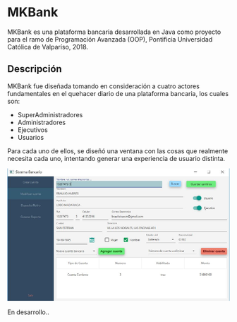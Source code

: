 # MKBank

MKBank es una plataforma bancaria desarrollada en Java como proyecto para el ramo de Programación Avanzada (OOP), Pontificia Universidad Católica de Valparíso, 2018.

## Descripción

MKBank fue diseñada tomando en consideración a cuatro actores fundamentales en el quehacer diario de una plataforma bancaria, los cuales son:
* SuperAdministradores
* Administradores
* Ejecutivos
* Usuarios

Para cada uno de ellos, se diseñó una ventana con las cosas que realmente necesita cada uno, intentando generar una experiencia de usuario distinta.

![Alt text](https://github.com/mariodorochesi/MKBank/blob/master/img/modificarusuarionuevo.JPG?raw=true "Ventana Modificar Usuario")

En desarrollo..

